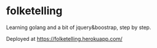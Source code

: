 
# folketelling

Learning golang and a bit of jquery&boostrap, step by step.

Deployed at https://folketelling.herokuapp.com/

